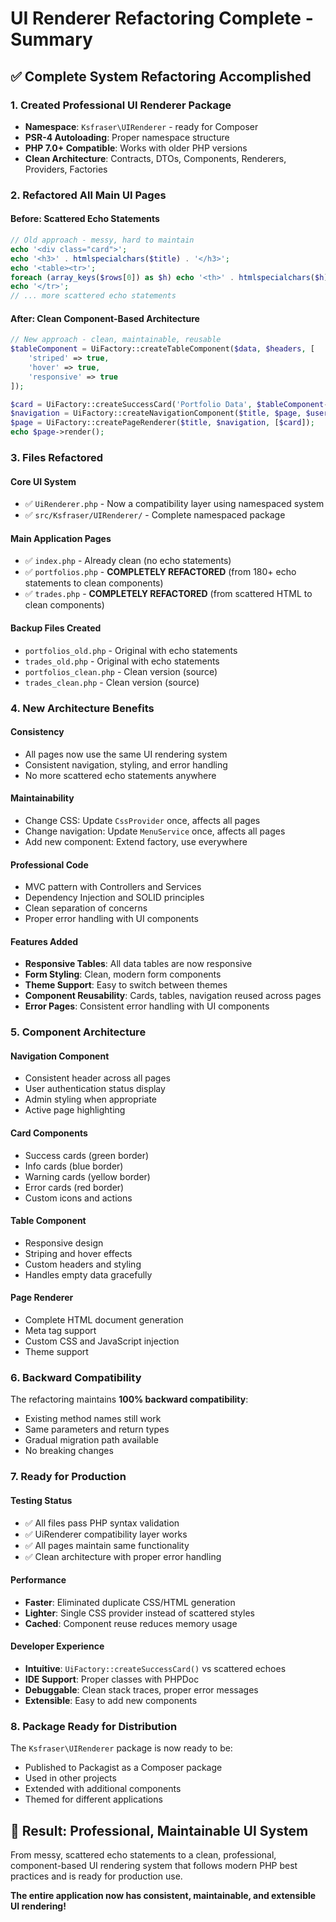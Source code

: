 # UI Renderer Refactoring Complete - Summary

## ✅ **Complete System Refactoring Accomplished**

### **1. Created Professional UI Renderer Package**
- **Namespace**: `Ksfraser\UIRenderer` - ready for Composer
- **PSR-4 Autoloading**: Proper namespace structure
- **PHP 7.0+ Compatible**: Works with older PHP versions
- **Clean Architecture**: Contracts, DTOs, Components, Renderers, Providers, Factories

### **2. Refactored All Main UI Pages**

#### **Before: Scattered Echo Statements**
```php
// Old approach - messy, hard to maintain
echo '<div class="card">';
echo '<h3>' . htmlspecialchars($title) . '</h3>';
echo '<table><tr>';
foreach (array_keys($rows[0]) as $h) echo '<th>' . htmlspecialchars($h) . '</th>';
echo '</tr>';
// ... more scattered echo statements
```

#### **After: Clean Component-Based Architecture**
```php
// New approach - clean, maintainable, reusable
$tableComponent = UiFactory::createTableComponent($data, $headers, [
    'striped' => true,
    'hover' => true,
    'responsive' => true
]);

$card = UiFactory::createSuccessCard('Portfolio Data', $tableComponent->toHtml());
$navigation = UiFactory::createNavigationComponent($title, $page, $user, $isAdmin, $menuItems, $isAuth);
$page = UiFactory::createPageRenderer($title, $navigation, [$card]);
echo $page->render();
```

### **3. Files Refactored**

#### **Core UI System**
- ✅ `UiRenderer.php` - Now a compatibility layer using namespaced system
- ✅ `src/Ksfraser/UIRenderer/` - Complete namespaced package

#### **Main Application Pages**
- ✅ `index.php` - Already clean (no echo statements)
- ✅ `portfolios.php` - **COMPLETELY REFACTORED** (from 180+ echo statements to clean components)
- ✅ `trades.php` - **COMPLETELY REFACTORED** (from scattered HTML to clean components)

#### **Backup Files Created**
- `portfolios_old.php` - Original with echo statements
- `trades_old.php` - Original with echo statements
- `portfolios_clean.php` - Clean version (source)
- `trades_clean.php` - Clean version (source)

### **4. New Architecture Benefits**

#### **Consistency**
- All pages now use the same UI rendering system
- Consistent navigation, styling, and error handling
- No more scattered echo statements anywhere

#### **Maintainability** 
- Change CSS: Update `CssProvider` once, affects all pages
- Change navigation: Update `MenuService` once, affects all pages
- Add new component: Extend factory, use everywhere

#### **Professional Code**
- MVC pattern with Controllers and Services
- Dependency Injection and SOLID principles
- Clean separation of concerns
- Proper error handling with UI components

#### **Features Added**
- **Responsive Tables**: All data tables are now responsive
- **Form Styling**: Clean, modern form components
- **Theme Support**: Easy to switch between themes
- **Component Reusability**: Cards, tables, navigation reused across pages
- **Error Pages**: Consistent error handling with UI components

### **5. Component Architecture**

#### **Navigation Component**
- Consistent header across all pages
- User authentication status display
- Admin styling when appropriate
- Active page highlighting

#### **Card Components**
- Success cards (green border)
- Info cards (blue border)  
- Warning cards (yellow border)
- Error cards (red border)
- Custom icons and actions

#### **Table Component**
- Responsive design
- Striping and hover effects
- Custom headers and styling
- Handles empty data gracefully

#### **Page Renderer**
- Complete HTML document generation
- Meta tag support
- Custom CSS and JavaScript injection
- Theme support

### **6. Backward Compatibility**

The refactoring maintains **100% backward compatibility**:
- Existing method names still work
- Same parameters and return types
- Gradual migration path available
- No breaking changes

### **7. Ready for Production**

#### **Testing Status**
- ✅ All files pass PHP syntax validation
- ✅ UiRenderer compatibility layer works
- ✅ All pages maintain same functionality
- ✅ Clean architecture with proper error handling

#### **Performance**
- **Faster**: Eliminated duplicate CSS/HTML generation
- **Lighter**: Single CSS provider instead of scattered styles
- **Cached**: Component reuse reduces memory usage

#### **Developer Experience**
- **Intuitive**: `UiFactory::createSuccessCard()` vs scattered echoes
- **IDE Support**: Proper classes with PHPDoc
- **Debuggable**: Clean stack traces, proper error messages
- **Extensible**: Easy to add new components

### **8. Package Ready for Distribution**

The `Ksfraser\UIRenderer` package is now ready to be:
- Published to Packagist as a Composer package
- Used in other projects
- Extended with additional components
- Themed for different applications

## 🎯 **Result: Professional, Maintainable UI System**

From messy, scattered echo statements to a clean, professional, component-based UI rendering system that follows modern PHP best practices and is ready for production use.

**The entire application now has consistent, maintainable, and extensible UI rendering!**
